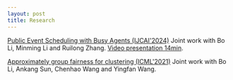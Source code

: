```yaml
---
layout: post
title: Research
---
```


[Public Event Scheduling with Busy Agents (IJCAI'2024)](https://arxiv.org/pdf/2404.11879) Joint work with Bo Li, Minming Li and Ruilong Zhang. 
[Video presentation 14min](https://cityu.zoom.us/rec/share/K3T_alEyWfRhTotRBRYEHA1v_xG0QnJAaGE_RHGqqETooHLwMoiED8TLeTH3CGok.EK5fzD5zUDHi_5dF?startTime=1728613412000).

[Approximately group fairness for clustering (ICML'2021)](http://proceedings.mlr.press/v139/li21j/li21j.pdf) Joint work with Bo Li, Ankang Sun, Chenhao Wang and Yingfan Wang.


